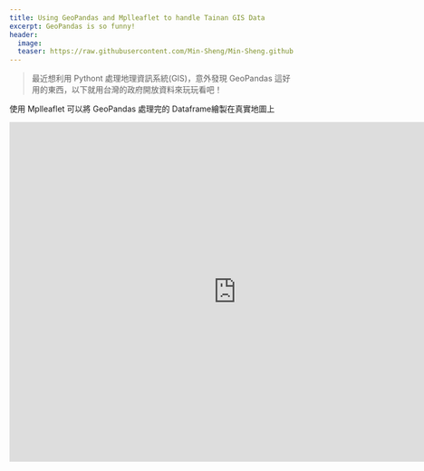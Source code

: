 ```yaml
---
title: Using GeoPandas and Mplleaflet to handle Tainan GIS Data
excerpt: GeoPandas is so funny!
header:
  image: 
  teaser: https://raw.githubusercontent.com/Min-Sheng/Min-Sheng.github.io/master/_current_projects/images/tainan_villages&river_observs.png
---
```

> 最近想利用 Pythont 處理地理資訊系統(GIS)，意外發現 GeoPandas 這好用的東西，以下就用台灣的政府開放資料來玩玩看吧！

使用 Mplleaflet 可以將 GeoPandas 處理完的 Dataframe繪製在真實地圖上

<iframe src="https://hmvmgga3dvbaxrnyqrms9g-on.drv.tw/intelcityfile/village/map/_map.html" width="800" height="600" frameborder="0" scrolling="no"></iframe>

